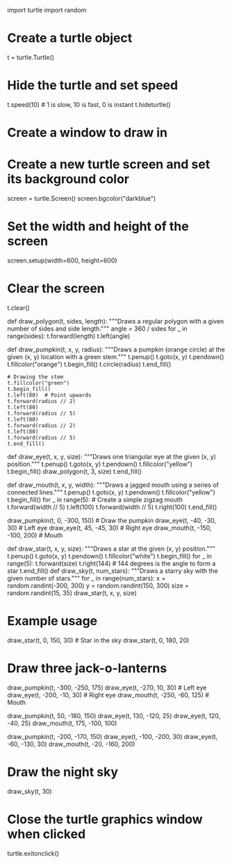 import turtle
import random

# Create a turtle object
t = turtle.Turtle()

# Hide the turtle and set speed
t.speed(10)  # 1 is slow, 10 is fast, 0 is instant
t.hideturtle()

# Create a window to draw in
# Create a new turtle screen and set its background color
screen = turtle.Screen()
screen.bgcolor("darkblue")
# Set the width and height of the screen
screen.setup(width=600, height=600)
# Clear the screen
t.clear()

def draw_polygon(t, sides, length):
    """Draws a regular polygon with a given number of sides and side length."""
    angle = 360 / sides
    for _ in range(sides):
        t.forward(length)
        t.left(angle)


def draw_pumpkin(t, x, y, radius):
    """Draws a pumpkin (orange circle) at the given (x, y) location with a green stem."""
    t.penup()
    t.goto(x, y)
    t.pendown()
    t.fillcolor("orange")
    t.begin_fill()
    t.circle(radius)
    t.end_fill()

    # Drawing the stem
    t.fillcolor("green")
    t.begin_fill()
    t.left(80)  # Point upwards
    t.forward(radius // 2)
    t.left(80)
    t.forward(radius // 5)
    t.left(80)
    t.forward(radius // 2)
    t.left(80)
    t.forward(radius // 5)
    t.end_fill()

def draw_eye(t, x, y, size):
    """Draws one triangular eye at the given (x, y) position."""
    t.penup()
    t.goto(x, y)
    t.pendown()
    t.fillcolor("yellow")
    t.begin_fill()
    draw_polygon(t, 3, size)
    t.end_fill()

def draw_mouth(t, x, y, width):
    """Draws a jagged mouth using a series of connected lines."""
    t.penup()
    t.goto(x, y)
    t.pendown()
    t.fillcolor("yellow")
    t.begin_fill()
    for _ in range(5):  # Create a simple zigzag mouth
        t.forward(width // 5)
        t.left(100)
        t.forward(width // 5)
        t.right(100)
    t.end_fill()


draw_pumpkin(t, 0, -300, 150)  # Draw the pumpkin
draw_eye(t, -40, -30, 30)  # Left eye
draw_eye(t, 45, -45, 30)  # Right eye
draw_mouth(t,  -150, -100, 200)  # Mouth

def draw_star(t, x, y, size):
    """Draws a star at the given (x, y) position."""
    t.penup()
    t.goto(x, y)
    t.pendown()
    t.fillcolor("white")
    t.begin_fill()
    for _ in range(5):
        t.forward(size)
        t.right(144)  # 144 degrees is the angle to form a star
    t.end_fill()
def draw_sky(t, num_stars):
    """Draws a starry sky with the given number of stars."""
    for _ in range(num_stars):
        x = random.randint(-300, 300)
        y = random.randint(150, 300)
        size = random.randint(15, 35)
        draw_star(t, x, y, size)


# Example usage
draw_star(t, 0, 150, 30)  # Star in the sky
draw_star(t, 0, 180, 20)

# Draw three jack-o-lanterns
draw_pumpkin(t, -300, -250, 175)
draw_eye(t, -270, 10, 30)  # Left eye
draw_eye(t, -200, -10, 30)  # Right eye
draw_mouth(t, -250, -60, 125)  # Mouth

draw_pumpkin(t, 50, -180, 150)
draw_eye(t, 130, -120, 25)
draw_eye(t, 120, -40, 25)
draw_mouth(t, 175, -100, 100)

draw_pumpkin(t, -200, -170, 150)
draw_eye(t, -100, -200, 30)
draw_eye(t, -60, -130, 30)
draw_mouth(t, -20, -160, 200)

# Draw the night sky
draw_sky(t, 30)

# Close the turtle graphics window when clicked
turtle.exitonclick()

